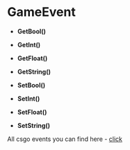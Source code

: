 # GameEvent
* **GetBool()**

* **GetInt()**

* **GetFloat()**

* **GetString()**

* **SetBool()**

* **SetInt()**

* **SetFloat()**

* **SetString()**

All csgo events you can find here - [click](https://wiki.alliedmods.net/Counter-Strike:_Global_Offensive_Events/)
